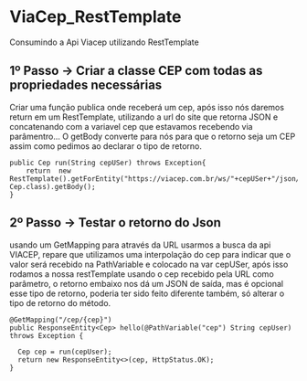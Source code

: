 # ViaCep_RestTemplate
Consumindo a Api Viacep utilizando RestTemplate

## 1º Passo -> Criar a classe CEP com todas as propriedades necessárias
 Criar uma função publica onde receberá um cep, após isso nós daremos return em um RestTemplate, utilizando a url do site que retorna JSON e concatenando com a variavel cep que estavamos recebendo via parâmentro... O getBody converte para nós para que o retorno seja um CEP assim como pedimos ao declarar o tipo de retorno.

    public Cep run(String cepUSer) throws Exception{
        return  new RestTemplate().getForEntity("https://viacep.com.br/ws/"+cepUSer+"/json/", Cep.class).getBody();
    }
    
## 2º Passo -> Testar o retorno do Json 
usando um GetMapping para através da URL usarmos a busca da api VIACEP, repare que utilizamos uma interpolação do cep para indicar que o valor será recebido na PathVariable e colocado na var cepUSer, após isso rodamos a nossa restTemplate usando o cep recebido pela URL como parâmetro, o retorno embaixo nos dá um JSON de saída, mas é opcional esse tipo de retorno, poderia ter sido feito diferente também, só alterar o tipo de retorno do método.

    @GetMapping("/cep/{cep}")
    public ResponseEntity<Cep> hello(@PathVariable("cep") String cepUser) throws Exception {

      Cep cep = run(cepUser);
      return new ResponseEntity<>(cep, HttpStatus.OK);
    }


